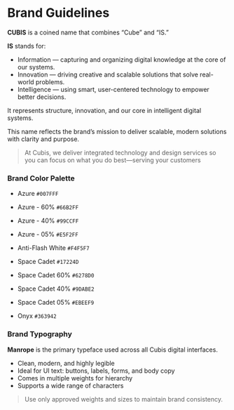 # Brand Guidelines

**CUBIS** is a coined name that combines “Cube” and “IS.”

**IS** stands for:

- Information — capturing and organizing digital knowledge at the core
  of our systems.
- Innovation — driving creative and scalable solutions that solve real-world problems.
- Intelligence — using smart, user-centered technology to empower better decisions.

It represents structure, innovation, and our core in intelligent digital systems.

This name reflects the brand’s
mission to deliver scalable, modern
solutions with clarity and purpose.

> At Cubis, we deliver integrated technology and design services so you can focus on what you do best—serving your customers

### Brand Color Palette

- Azure `#007FFF`
- Azure - 60% `#66B2FF`
- Azure - 40% `#99CCFF`
- Azure - 05% `#E5F2FF`
- Anti-Flash White `#F4F5F7`

- Space Cadet `#17224D`
- Space Cadet 60% `#6278D0`
- Space Cadet 40% `#9DABE2`
- Space Cadet 05% `#EBEEF9`
- Onyx `#363942`

### Brand Typography

**Manrope** is the primary typeface
used across all Cubis digital
interfaces.

- Clean, modern, and highly legible
- Ideal for UI text: buttons, labels, forms, and body copy
- Comes in multiple weights for hierarchy
- Supports a wide range of
  characters

> Use only approved weights and sizes to maintain brand consistency.
